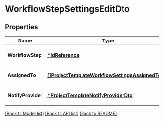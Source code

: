 # WorkflowStepSettingsEditDto

## Properties
Name | Type | Description | Notes
------------ | ------------- | ------------- | -------------
**WorkflowStep** | [***IdReference**](IdReference.md) |  | [optional] [default to null]
**AssignedTo** | [**[]ProjectTemplateWorkflowSettingsAssignedToDto**](ProjectTemplateWorkflowSettingsAssignedToDto.md) |  | [optional] [default to null]
**NotifyProvider** | [***ProjectTemplateNotifyProviderDto**](ProjectTemplateNotifyProviderDto.md) |  | [optional] [default to null]

[[Back to Model list]](../README.md#documentation-for-models) [[Back to API list]](../README.md#documentation-for-api-endpoints) [[Back to README]](../README.md)


